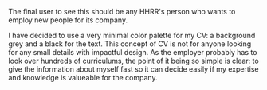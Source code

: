 The final user to see this should be any HHRR's person who wants to employ new people for its company. 

I have decided to use a very minimal color palette for my CV: a background grey and a black for the text.
This concept of CV is not for anyone looking for any small details with impactful design. 
As the employer probably has to look over hundreds of curriculums, the point of it being so simple is clear: 
to give the information about myself fast so it can decide easily if my expertise and knowledge is valueable for the company.
